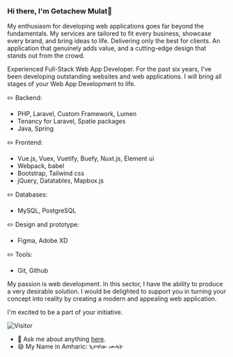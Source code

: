 ### Hi there, I'm Getachew Mulat👋 
My enthusiasm for developing web applications goes far beyond the fundamentals. My services are tailored to fit every business, showcase every brand, and bring ideas to life. Delivering only the best for clients. An application that genuinely adds value, and a cutting-edge design that stands out from the crowd.

Experienced Full-Stack Web App Developer. For the past six years, I've been developing outstanding websites and web applications. I will bring all stages of your Web App Development to life.

✏️ Backend:
- PHP, Laravel, Custom Framework, Lumen
- Tenancy for Laravel, Spatie packages
- Java, Spring

✏️ Frontend:
- Vue.js, Vuex, Vuetify, Buefy, Nuxt.js, Element ui
- Webpack, babel
- Bootstrap, Tailwind css
- jQuery, Datatables, Mapbox.js

✏️ Databases:
- MySQL, PostgreSQL

✏️ Design and prototype:
- Figma, Adobe XD

✏️ Tools:
- Git, Github

My passion is web development. In this sector, I have the ability to produce a very desirable solution. I would be delighted to support you in turning your concept into reality by creating a modern and appealing web application.

I'm excited to be a part of your initiative.

![Visitor](https://visitor-badge.laobi.icu/badge?page_id=gech4me)

- 💬 Ask me about anything [here](https://getachewmulat.com).
- 😄 My Name in Amharic: ጌታቸው ሙላት 


